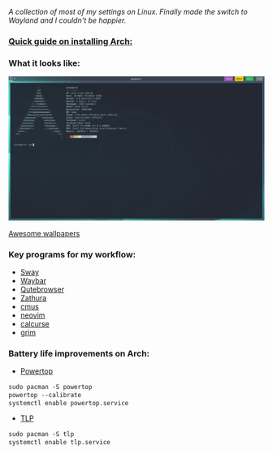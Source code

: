 *A collection of most of my settings on Linux. Finally made the switch to Wayland and I couldn't be happier.*

### [Quick guide on installing Arch:](https://discolovers.de/articles/2018-05/arch-rice-with-encryption) 

### What it looks like:
![alt text](https://github.com/alexanderstephan/dotfiles/blob/master/screenshot.png "Basic setup")

[Awesome wallpapers](https://positriondream.com)

### Key programs for my workflow:
- [Sway](https://github.com/swaywm/sway)
- [Waybar](https://github.com/Alexays/Waybar/)
- [Qutebrowser](https://github.com/qutebrowser/qutebrowser)
- [Zathura](https://github.com/pwmt/zathura)
- [cmus](https://cmus.github.io/)
- [neovim](https://neovim.io/)
- [calcurse](https://www.calcurse.org/)
- [grim](https://github.com/emersion/grim)


### Battery life improvements on Arch:
- [Powertop](https://software.intel.com/en-us/articles/powertop-primer-1/)
```shell
sudo pacman -S powertop
powertop --calibrate
systemctl enable powertop.service
```

- [TLP](https://wiki.archlinux.org/index.php/TLP)
```shell
sudo pacman -S tlp
systemctl enable tlp.service
```

